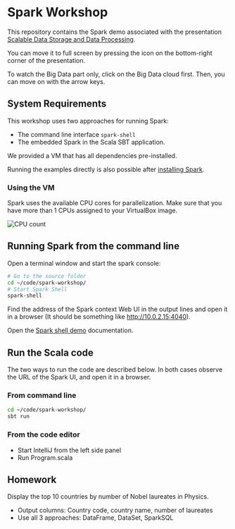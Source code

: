 # Spark Workshop

This repository contains the Spark demo associated with the presentation
[Scalable Data Storage and Data Processing](https://prezi.com/p/dplwgzvust1v/data-scalability-2/?present=1).

You can move it to full screen by pressing the icon on the bottom-right corner of the presentation.

To watch the Big Data part only, click on the Big Data cloud first.
Then, you can move on with the arrow keys.

## System Requirements

This workshop uses two approaches for running Spark:
* The command line interface `spark-shell`
* The embedded Spark in the Scala SBT application.

We provided a VM that has all dependencies pre-installed. 

Running the examples directly is also possible after 
[installing Spark](https://www.knowledgehut.com/blog/big-data/install-spark-on-ubuntu).

### Using the VM

Spark uses the available CPU cores for parallelization. Make sure that you have
more than 1 CPUs assigned to your VirtualBox image.

![CPU count](img/vm-cpu.png)

## Running Spark from the command line

Open a terminal window and start the spark console:

```bash
# Go to the source folder
cd ~/code/spark-workshop/
# Start Spark Shell
spark-shell
```

Find the address of the Spark context Web UI in the output lines 
and open it in a browser (It should be something like http://10.0.2.15:4040).

Open the [Spark shell demo](./SparkShellDemo.md) documentation.

## Run the Scala code

The two ways to run the code are described below.
In both cases observe the URL of the Spark UI, and open it in a browser.

### From command line

```bash
cd ~/code/spark-workshop/
sbt run
```

### From the code editor

* Start IntelliJ from the left side panel
* Run Program.scala

## Homework

Display the top 10 countries by number of Nobel laureates in Physics.
* Output columns: Country code, country name, number of laureates
* Use all 3 approaches: DataFrame, DataSet, SparkSQL
